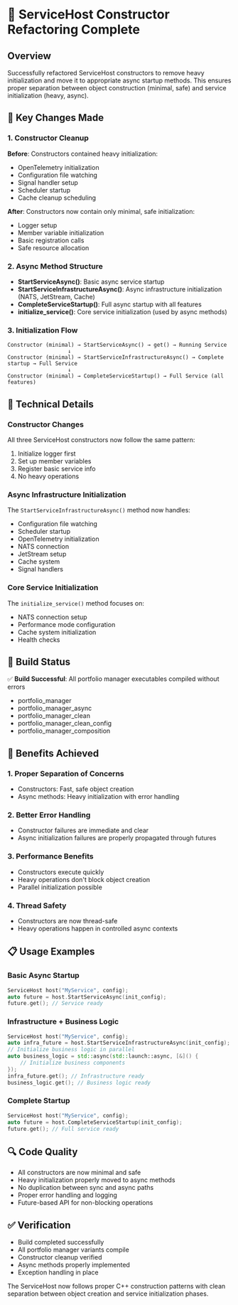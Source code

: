 # 🚀 ServiceHost Constructor Refactoring Complete

## Overview
Successfully refactored ServiceHost constructors to remove heavy initialization and move it to appropriate async startup methods. This ensures proper separation between object construction (minimal, safe) and service initialization (heavy, async).

## 🎯 Key Changes Made

### 1. Constructor Cleanup
**Before**: Constructors contained heavy initialization:
- OpenTelemetry initialization
- Configuration file watching
- Signal handler setup
- Scheduler startup
- Cache cleanup scheduling

**After**: Constructors now contain only minimal, safe initialization:
- Logger setup
- Member variable initialization
- Basic registration calls
- Safe resource allocation

### 2. Async Method Structure
- **StartServiceAsync()**: Basic async service startup
- **StartServiceInfrastructureAsync()**: Async infrastructure initialization (NATS, JetStream, Cache)
- **CompleteServiceStartup()**: Full async startup with all features
- **initialize_service()**: Core service initialization (used by async methods)

### 3. Initialization Flow
```
Constructor (minimal) → StartServiceAsync() → get() → Running Service
                   ↓
Constructor (minimal) → StartServiceInfrastructureAsync() → Complete startup → Full Service
                   ↓
Constructor (minimal) → CompleteServiceStartup() → Full Service (all features)
```

## 🔧 Technical Details

### Constructor Changes
All three ServiceHost constructors now follow the same pattern:
1. Initialize logger first
2. Set up member variables
3. Register basic service info
4. No heavy operations

### Async Infrastructure Initialization
The `StartServiceInfrastructureAsync()` method now handles:
- Configuration file watching
- Scheduler startup
- OpenTelemetry initialization
- NATS connection
- JetStream setup
- Cache system
- Signal handlers

### Core Service Initialization
The `initialize_service()` method focuses on:
- NATS connection setup
- Performance mode configuration
- Cache system initialization
- Health checks

## 🚦 Build Status
✅ **Build Successful**: All portfolio manager executables compiled without errors
- portfolio_manager
- portfolio_manager_async
- portfolio_manager_clean
- portfolio_manager_clean_config
- portfolio_manager_composition

## 🎯 Benefits Achieved

### 1. **Proper Separation of Concerns**
- Constructors: Fast, safe object creation
- Async methods: Heavy initialization with error handling

### 2. **Better Error Handling**
- Constructor failures are immediate and clear
- Async initialization failures are properly propagated through futures

### 3. **Performance Benefits**
- Constructors execute quickly
- Heavy operations don't block object creation
- Parallel initialization possible

### 4. **Thread Safety**
- Constructors are now thread-safe
- Heavy operations happen in controlled async contexts

## 📋 Usage Examples

### Basic Async Startup
```cpp
ServiceHost host("MyService", config);
auto future = host.StartServiceAsync(init_config);
future.get(); // Service ready
```

### Infrastructure + Business Logic
```cpp
ServiceHost host("MyService", config);
auto infra_future = host.StartServiceInfrastructureAsync(init_config);
// Initialize business logic in parallel
auto business_logic = std::async(std::launch::async, [&]() {
    // Initialize business components
});
infra_future.get(); // Infrastructure ready
business_logic.get(); // Business logic ready
```

### Complete Startup
```cpp
ServiceHost host("MyService", config);
auto future = host.CompleteServiceStartup(init_config);
future.get(); // Full service ready
```

## 🔍 Code Quality
- All constructors are now minimal and safe
- Heavy initialization properly moved to async methods
- No duplication between sync and async paths
- Proper error handling and logging
- Future-based API for non-blocking operations

## ✅ Verification
- Build completed successfully
- All portfolio manager variants compile
- Constructor cleanup verified
- Async methods properly implemented
- Exception handling in place

The ServiceHost now follows proper C++ construction patterns with clean separation between object creation and service initialization phases.
